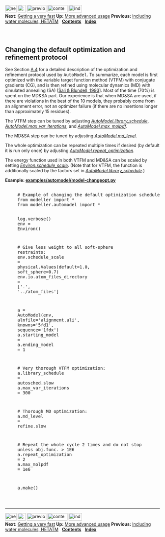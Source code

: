 <!DOCTYPE html PUBLIC "-//W3C//DTD HTML 4.0 Transitional//EN">
<!--Converted with LaTeX2HTML 2018.2 (Released May 16, 2018) -->
<html><head>
<title>Changing the default optimization and refinement protocol</title>
<meta name="description" content="Changing the default optimization and refinement protocol">
<meta name="keywords" content="manual">
<meta name="resource-type" content="document">
<meta name="distribution" content="global">

<meta http-equiv="Content-Type" content="text/html; charset=UTF-8">
<meta name="Generator" content="LaTeX2HTML v2018.2">
<meta http-equiv="Content-Style-Type" content="text/css">

<link rel="STYLESHEET" href="Changing%20the%20default%20optimization%20and%20refinement%20protocol_files/manual.css">
<link rel="STYLESHEET" href="Changing%20the%20default%20optimization%20and%20refinement%20protocol_files/pygments.css">

<link rel="next" href="https://salilab.org/modeller/manual/node20.html">
<link rel="previous" href="https://salilab.org/modeller/manual/node18.html">
<link rel="up" href="https://salilab.org/modeller/manual/node17.html">
<link rel="next" href="https://salilab.org/modeller/manual/node20.html">
</head>

<body>

<div class="navigation"><!--Navigation Panel-->
<a name="tex2html1699" href="https://salilab.org/modeller/manual/node20.html">
<img width="37" height="24" align="BOTTOM" border="0" alt="next" src="Changing%20the%20default%20optimization%20and%20refinement%20protocol_files/next.png"></a> 
<a name="tex2html1693" href="https://salilab.org/modeller/manual/node17.html">
<img width="26" height="24" align="BOTTOM" border="0" alt="up" src="Changing%20the%20default%20optimization%20and%20refinement%20protocol_files/up.png"></a> 
<a name="tex2html1687" href="https://salilab.org/modeller/manual/node18.html">
<img width="63" height="24" align="BOTTOM" border="0" alt="previous" src="Changing%20the%20default%20optimization%20and%20refinement%20protocol_files/prev.png"></a> 
<a name="tex2html1695" href="https://salilab.org/modeller/manual/node1.html">
<img width="65" height="24" align="BOTTOM" border="0" alt="contents" src="Changing%20the%20default%20optimization%20and%20refinement%20protocol_files/contents.png"></a> 
<a name="tex2html1697" href="https://salilab.org/modeller/manual/node518.html">
<img width="43" height="24" align="BOTTOM" border="0" alt="index" src="Changing%20the%20default%20optimization%20and%20refinement%20protocol_files/index.png"></a> 
<br>
<b> Next:</b> <a name="tex2html1700" href="https://salilab.org/modeller/manual/node20.html">Getting a very fast</a>
<b> Up:</b> <a name="tex2html1694" href="https://salilab.org/modeller/manual/node17.html">More advanced usage</a>
<b> Previous:</b> <a name="tex2html1688" href="https://salilab.org/modeller/manual/node18.html">Including water molecules, HETATM</a>
 &nbsp; <b>  <a name="tex2html1696" href="https://salilab.org/modeller/manual/node1.html">Contents</a></b> 
 &nbsp; <b>  <a name="tex2html1698" href="https://salilab.org/modeller/manual/node518.html">Index</a></b> 
<br>
<br></div>
<!--End of Navigation Panel-->

<h2><a name="SECTION00722000000000000000"></a>
<a name="SECTION:model-changeopt"></a>
<br>
Changing the default optimization and refinement protocol
</h2>

<p>
See Section&nbsp;<a href="https://salilab.org/modeller/manual/node499.html#SECTION:flowchart">A.4</a> for a detailed description of the
optimization and refinement protocol used by <tt>AutoModel</tt>. To summarize,
each model is first optimized with the variable target function
method<a name="3003"></a>
<a name="3257"></a> (VTFM)
with conjugate gradients (CG), and is then refined using
molecular dynamics (MD) with simulated annealing (SA) [<a href="https://salilab.org/modeller/manual/node517.html#SalBlu93">Šali &amp; Blundell, 1993</a>]. Most of
the time (70%) is spent on the MD&amp;SA part. Our experience is that when
MD&amp;SA are used, if there are violations in the best of the 10 models, they
probably come from an alignment error, not an optimizer failure
(if there are no insertions longer than approximately 15 residues).

</p><p>
The VTFM step can be tuned by adjusting <i class="sans"><a href="https://salilab.org/modeller/manual/node45.html#MEMB:AutoModel.libraryschedule">AutoModel.library_schedule</a></i><a name="3386"></a>,
<i class="sans"><a href="https://salilab.org/modeller/manual/node50.html#MEMB:AutoModel.maxvariterations">AutoModel.max_var_iterations</a></i><a name="3391"></a>, and <i class="sans"><a href="https://salilab.org/modeller/manual/node52.html#MEMB:AutoModel.maxmolpdf">AutoModel.max_molpdf</a></i><a name="3396"></a>.

</p><p>
The MD&amp;SA step can be tuned by adjusting <i class="sans"><a href="https://salilab.org/modeller/manual/node46.html#MEMB:AutoModel.mdlevel">AutoModel.md_level</a></i><a name="3401"></a>.

</p><p>
The whole optimization can be repeated multiple times if desired (by default
it is run only once) by adjusting <i class="sans"><a href="https://salilab.org/modeller/manual/node51.html#MEMB:AutoModel.repeatoptimization">AutoModel.repeat_optimization</a></i><a name="3406"></a>.

</p><p>
The energy function used in both VTFM and MD&amp;SA can be scaled by setting
<i class="sans"><a href="https://salilab.org/modeller/manual/node121.html#MEMB:Environ.schedulescale">Environ.schedule_scale</a></i><a name="3411"></a>. (Note that for VTFM, the function is additionally
scaled by the factors set in <i class="sans"><a href="https://salilab.org/modeller/manual/node45.html#MEMB:AutoModel.libraryschedule">AutoModel.library_schedule</a></i><a name="3416"></a>.)

</p><p>

  </p><dl>
<dt><strong>Example: <a name="tex2html35" href="https://salilab.org/modeller/examples/automodel/model-changeopt.py">examples/automodel/model-changeopt.py</a></strong></dt>
<dd> <br>  <div class="pygments"><pre><span></span><span class="c1"># Example of changing the default optimization schedule</span>
<span class="kn">from</span> <span class="nn">modeller</span> <span class="kn">import</span> <span class="o">*</span>
<span class="kn">from</span> <span class="nn">modeller.automodel</span> <span class="kn">import</span> <span class="o">*</span>

<span class="n">log</span><span class="o">.</span><span class="n">verbose</span><span class="p">()</span>
<span class="n">env</span> <span class="o">=</span> <span class="n">Environ</span><span class="p">()</span>

<span class="c1"># Give less weight to all soft-sphere restraints:</span>
<span class="n">env</span><span class="o">.</span><span class="n">schedule_scale</span> <span class="o">=</span> <span class="n">physical</span><span class="o">.</span><span class="n">Values</span><span class="p">(</span><span class="n">default</span><span class="o">=</span><span class="mf">1.0</span><span class="p">,</span> <span class="n">soft_sphere</span><span class="o">=</span><span class="mf">0.7</span><span class="p">)</span>
<span class="n">env</span><span class="o">.</span><span class="n">io</span><span class="o">.</span><span class="n">atom_files_directory</span> <span class="o">=</span> <span class="p">[</span><span class="s1">'.'</span><span class="p">,</span> <span class="s1">'../atom_files'</span><span class="p">]</span>

<span class="n">a</span> <span class="o">=</span> <span class="n">AutoModel</span><span class="p">(</span><span class="n">env</span><span class="p">,</span> <span class="n">alnfile</span><span class="o">=</span><span class="s1">'alignment.ali'</span><span class="p">,</span> <span class="n">knowns</span><span class="o">=</span><span class="s1">'5fd1'</span><span class="p">,</span> <span class="n">sequence</span><span class="o">=</span><span class="s1">'1fdx'</span><span class="p">)</span>
<span class="n">a</span><span class="o">.</span><span class="n">starting_model</span> <span class="o">=</span> <span class="n">a</span><span class="o">.</span><span class="n">ending_model</span> <span class="o">=</span> <span class="mi">1</span>

<span class="c1"># Very thorough VTFM optimization:</span>
<span class="n">a</span><span class="o">.</span><span class="n">library_schedule</span> <span class="o">=</span> <span class="n">autosched</span><span class="o">.</span><span class="n">slow</span>
<span class="n">a</span><span class="o">.</span><span class="n">max_var_iterations</span> <span class="o">=</span> <span class="mi">300</span>

<span class="c1"># Thorough MD optimization:</span>
<span class="n">a</span><span class="o">.</span><span class="n">md_level</span> <span class="o">=</span> <span class="n">refine</span><span class="o">.</span><span class="n">slow</span>

<span class="c1"># Repeat the whole cycle 2 times and do not stop unless obj.func. &gt; 1E6</span>
<span class="n">a</span><span class="o">.</span><span class="n">repeat_optimization</span> <span class="o">=</span> <span class="mi">2</span>
<span class="n">a</span><span class="o">.</span><span class="n">max_molpdf</span> <span class="o">=</span> <span class="mf">1e6</span>

<span class="n">a</span><span class="o">.</span><span class="n">make</span><span class="p">()</span>
</pre></div>
  
</dd>
</dl>  <br>
<p>

</p><div class="navigation"><hr>
<!--Navigation Panel-->
<a name="tex2html1699" href="https://salilab.org/modeller/manual/node20.html">
<img width="37" height="24" align="BOTTOM" border="0" alt="next" src="Changing%20the%20default%20optimization%20and%20refinement%20protocol_files/next.png"></a> 
<a name="tex2html1693" href="https://salilab.org/modeller/manual/node17.html">
<img width="26" height="24" align="BOTTOM" border="0" alt="up" src="Changing%20the%20default%20optimization%20and%20refinement%20protocol_files/up.png"></a> 
<a name="tex2html1687" href="https://salilab.org/modeller/manual/node18.html">
<img width="63" height="24" align="BOTTOM" border="0" alt="previous" src="Changing%20the%20default%20optimization%20and%20refinement%20protocol_files/prev.png"></a> 
<a name="tex2html1695" href="https://salilab.org/modeller/manual/node1.html">
<img width="65" height="24" align="BOTTOM" border="0" alt="contents" src="Changing%20the%20default%20optimization%20and%20refinement%20protocol_files/contents.png"></a> 
<a name="tex2html1697" href="https://salilab.org/modeller/manual/node518.html">
<img width="43" height="24" align="BOTTOM" border="0" alt="index" src="Changing%20the%20default%20optimization%20and%20refinement%20protocol_files/index.png"></a> 
<br>
<b> Next:</b> <a name="tex2html1700" href="https://salilab.org/modeller/manual/node20.html">Getting a very fast</a>
<b> Up:</b> <a name="tex2html1694" href="https://salilab.org/modeller/manual/node17.html">More advanced usage</a>
<b> Previous:</b> <a name="tex2html1688" href="https://salilab.org/modeller/manual/node18.html">Including water molecules, HETATM</a>
 &nbsp; <b>  <a name="tex2html1696" href="https://salilab.org/modeller/manual/node1.html">Contents</a></b> 
 &nbsp; <b>  <a name="tex2html1698" href="https://salilab.org/modeller/manual/node518.html">Index</a></b> </div>
<!--End of Navigation Panel-->



</body></html>